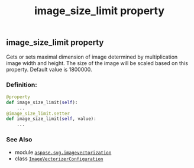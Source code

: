﻿---
title: image_size_limit property
second_title: Aspose.SVG for Python via .NET API References
description: 
type: docs
weight: 50
url: /python-net/aspose.svg.imagevectorization/imagevectorizerconfiguration/image_size_limit/
is_root: false
---

## image_size_limit property


Gets or sets maximal dimension of image determined by multiplication image width and height.
The size of the image will be scaled based on this property.
Default value is 1800000.
### Definition:
```python
@property
def image_size_limit(self):
    ...
@image_size_limit.setter
def image_size_limit(self, value):
    ...
```

### See Also
* module [`aspose.svg.imagevectorization`](../../)
* class [`ImageVectorizerConfiguration`](/svg/python-net/aspose.svg.imagevectorization/imagevectorizerconfiguration)
